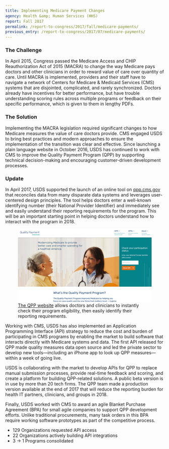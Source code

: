```yaml
---
title: Implementing Medicare Payment Changes
agency: Health &amp; Human Services (HHS)
report: Fall 2017
permalink: /report-to-congress/2017/fall/medicare-payments/
previous_entry: /report-to-congress/2017/07/medicare-payments/
---
```

### The Challenge

In April 2015, Congress passed the Medicare Access and CHIP Reauthorization Act of 2015 (MACRA) to change the way Medicare pays doctors and other clinicians in order to reward value of care over quantity of care. Until MACRA is implemented, providers and their staff have to navigate a network of Centers for Medicare & Medicaid Services (CMS) systems that are disjointed, complicated, and rarely synchronized. Doctors already have incentives for better performance, but have trouble understanding scoring rules across multiple programs or feedback on their specific performance, which is given to them in lengthy PDFs.

### The Solution

Implementing the MACRA legislation required significant changes to how Medicare measures the value of care doctors provide. CMS engaged USDS to bring best practices and modern approaches to ensure the implementation of the transition was clear and effective. Since launching a plain language website in October 2016, USDS has continued to work with CMS to improve the Quality Payment Program (QPP) by supporting technical decision-making and encouraging customer-driven development processes.

### Update

In April 2017, USDS supported the launch of an online tool on [qpp.cms.gov](https://qpp.cms.gov) that reconciles data from many disparate data systems and leverages user-centered design principles. The tool helps doctors enter a well-known identifying number (their National Provider Identifier) and immediately see and easily understand their reporting requirements for the program. This will be an important starting point in helping doctors understand how to interact with the program in 2018.

<figure>
	<img src="/img/report-to-congress/2017/fall/qpp.png">
	<figcaption><a href="https://qpp.cms.gov/">The QPP website</a> allows doctors and clinicians to instantly check their program eligibility, then easily identify their reporting requirements.</figcaption>
</figure>

Working with CMS, USDS has also implemented an Application Programming Interface (API) strategy to reduce the cost and burden of participating in CMS programs by enabling the market to build software that interacts directly with Medicare systems and data. The first API released for QPP made quality measures data open source and led the private sector to develop new tools—including an iPhone app to look up QPP measures—within a week of going live.

USDS is collaborating with the market to develop APIs for QPP to replace manual submission processes, provide real-time feedback and scoring, and create a platform for building QPP-related solutions. A public beta version is in use by more than 20 tech firms. The QPP team made a production version available at the end of 2017 that will reduce the reporting burden for health IT partners, clinicians, and groups in 2018.

Finally, USDS worked with CMS to award an agile Blanket Purchase Agreement (BPA) for small agile companies to support QPP development efforts. Unlike traditional procurements, many task orders in this BPA require working software prototypes as part of the competitive process.

 * 129 Organizations requested API access
 * 22 Organizations actively building API integrations
 * 3 &rarr; 1 Programs consolidated
